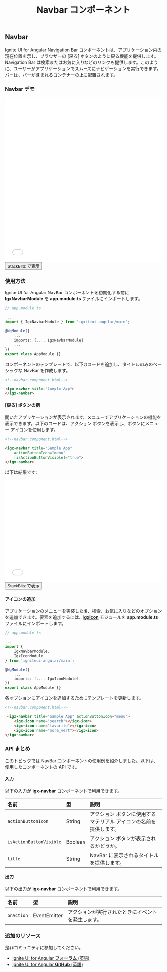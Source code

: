 ﻿---
title: Navbar コンポーネント
_description: Ignite UI for Angular Navbar コントロールはアプリケーションでのスムーズな移動を可能にする UI コンポーネントです。
_keywords: Ignite UI for Angular, UI コントロール, Angular ウィジェット, web ウィジェット, UI ウィジェット, Angular, ネイティブ Angular コンポーネント スィート, ネイティブ Angular コントロール, ネイティブ Angular コンポーネント ライブラリ, Angular Navbar コンポーネント, Angular Navbar コントロール
_language: ja
---

## Navbar

<p class="highlight">Ignite UI for Angular Navigation Bar コンポーネントは、アプリケーション内の現在位置を示し、ブラウザーの [戻る] ボタンのように戻る機能を提供します。Navigation Bar は検索またはお気に入りなどのリンクも提供します。このように、ユーザーがアプリケーションでスムーズにナビゲーションを実行できます。バーは、バーが含まれるコンテナーの上に配置されます。</p>
<div class="divider"></div>

### Navbar デモ

<div class="sample-container loading" style="height: 530px">
    <iframe id="nav-bar-sample-iframe" frameborder="0" seamless width="100%" height="100%" src="{environment:demosBaseUrl}/navbar" onload="onSampleIframeContentLoaded(this);"></iframe>
</div>
<div>
    <button data-localize="stackblitz" class="stackblitz-btn" data-iframe-id="nav-bar-sample-iframe" data-demos-base-url="{environment:demosBaseUrl}">StackBlitz で表示</button>
</div>
<div class="divider--half"></div>

### 使用方法

Ignite UI for Angular NavBar コンポーネントを初期化する前に **IgxNavbarModule** を **app.module.ts** ファイルにインポートします。

```typescript
// app.module.ts

...
import { IgxNavbarModule } from 'igniteui-angular/main';

@NgModule({
    ...
    imports: [..., IgxNavbarModule],
    ...
})
export class AppModule {}
```

コンポーネントのテンプレートで、以下のコードを追加し、タイトルのみのベーシックな NavBar を作成します。

```html
<!--navbar.component.html-->

<igx-navbar title="Sample App">
</igx-navbar>
```

#### [戻る] ボタンの例

開いたアプリケーションが表示されます。メニューでアプリケーションの機能を表示できます。以下のコードは、アクション ボタンを表示し、ボタンにメニュー アイコンを使用します。

```html
<!--navbar.component.html-->

<igx-navbar title="Sample App"
    actionButtonIcon="menu"
    [isActionButtonVisible]="true">
</igx-navbar>
```

以下は結果です:

<div class="sample-container loading" style="height: 330px">
    <iframe id="nav-bar-sample-1-iframe" frameborder="0" seamless width="100%" height="100%" src='{environment:demosBaseUrl}/navbar-sample-1' onload="onSampleIframeContentLoaded(this);"></iframe>
</div>
<div>
    <button data-localize="stackblitz" class="stackblitz-btn" data-iframe-id="nav-bar-sample-1-iframe" data-demos-base-url="{environment:demosBaseUrl}">StackBlitz で表示</button>
</div>

<div class="divider--half"></div>

#### アイコンの追加

アプリケーションのメニューを実装した後、検索、お気に入りなどのオプションを追加できます。要素を追加するには、[**IgxIcon**](icon.html) モジュールを **app.module.ts** ファイルにインポートします。

```typescript
// app.module.ts

...
import {
    IgxNavbarModule,
    IgxIconModule
} from 'igniteui-angular/main';

@NgModule({
    ...
    imports: [..., IgxIconModule],
})
export class AppModule {}
```

各オプションにアイコンを追加するためにテンプレートを更新します。

```html
<!--navbar.component.html-->

 <igx-navbar title="Sample App" actionButtonIcon="menu">
    <igx-icon name="search"></igx-icon>
    <igx-icon name="favorite"></igx-icon>
    <igx-icon name="more_vert"></igx-icon>
</igx-navbar>
```

<div class="divider"></div>

### API まとめ

このトピックでは NavBar コンポーネントの使用例を紹介しました。以下は、使用したコンポーネントの API です。

#### 入力

以下の入力が **igx-navbar** コンポーネントで利用できます。

| 名前 | 型 | 説明 |
| :--- | :--- | :--- |
| `actionButtonIcon` | String | アクション ボタンに使用するマテリアル アイコンの名前を提供します。 |
| `isActionButtonVisible` | Boolean | アクション ボタンが表示されるかどうか。 |
| `title` | String | NavBar に表示されるタイトルを提供します。 |

<div class="divider"></div>

#### 出力

以下の出力が **igx-navbar** コンポーネントで利用できます。

| 名前 | 型 | 説明 |
| :--- | :--- | :--- |
| `onAction` | EventEmitter | アクションが実行されたときにイベントを発生します。 |

<div class="divider"></div>

### 追加のリソース

<div class="divider--half"></div>

是非コミュニティに参加してください。

* [Ignite UI for Angular **フォーラム** (英語)](https://www.infragistics.com/community/forums/f/ignite-ui-for-angular)
* [Ignite UI for Angular **GitHub** (英語)](https://github.com/IgniteUI/igniteui-angular)
